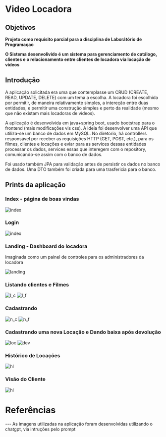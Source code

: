 # Video Locadora

## Objetivos 

__Projeto como requisito parcial para a disciplina de Laborátório de Programaçao__

__O Sistema desenvolivido é um sistema para gerenciamento de catálogo, clientes e o relacionamento entre clientes de locadora via locação de vídeos__

## Introdução

A aplicação solicitada era uma que contemplasse um CRUD (CREATE, READ, UPDATE, DELETE) com um tema a escolha. A locadora foi escolhida por permitir, de maneira relativamente simples, a intereção entre duas entidades, e permitir uma construção simples e perto da realidade (mesmo que não existam mais locadoras de vídeos).

A aplicação é desenvolvida em java+spring boot, usado bootstrap para o frontend (mais modificações vis css). A ideia foi desenvolver uma API que utiliza-se um banco de dados em MySQL.  No diretorio, há controllers responsável por receber as requisições HTTP (GET, POST, etc.), para os filmes, clientes e locações e eviar para as services dessas entidades processar os dados, services essas que interegem com o repository, comunicando-se assim com o banco de dados.

Foi usado também JPA para validação antes de persistir os dados no banco de dados. Uma DTO também foi criada para uma trasfericia para o banco.

## Prints da aplicação

### Index - página de boas vindas

![index](./img/index.png)

### Login

![index](./img/login.png)

### Landing - Dashboard do locadora

Imaginada como um painel de controles para os administradores da locadora

![landing](./img/nova_landing.png)

### Listando clientes e Filmes

![l_c](./img/listar_clientes.png)
![l_f](./img/listar_filmes.png)

### Cadastrando

![n_c](./img/novo_cliente.png)
![n_f](./img/novo_filme.png)


### Cadastrando uma nova Locação e Dando baixa após devolução

![loc](./img/locacao.png)
![dev](./img/devolucao.png)


### Histórico de Locações

![hl](./img/historico.png)

### Visão do Cliente

![hl](./img/cliente_sessao.png)

# Referências

 --- As imagens utilizadas na aplicação foram desenvolvidas utilizando o chatgpt, via intruções pelo prompt


